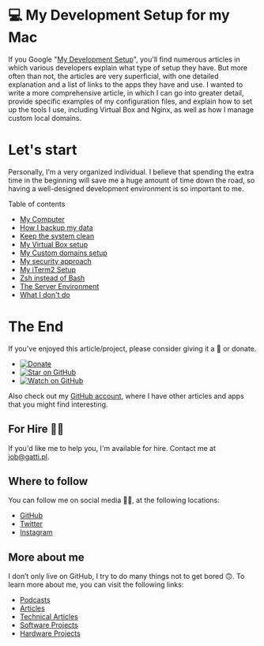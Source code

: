 # 💻 My Development Setup for my Mac

If you Google "[My Development Setup](https://www.google.com/search?q=My+Development+Setup)", you'll find numerous articles in which various developers explain what type of setup they have. But more often than not, the articles are very superficial, with one detailed explanation and a list of links to the apps they have and use. I wanted to write a more comprehensive article, in which I can go into greater detail, provide specific examples of my configuration files, and explain how to set up the tools I use, including Virtual Box and Nginx, as well as how I manage custom local domains.


# Let's start

Personally, I’m a very organized individual. I believe that spending the extra time in the beginning will save me a huge amount of time down the road, so having a well-designed development environment is so important to me.

Table of contents

- [My Computer](https://github.com/davidgatti/my-development-setup/tree/master/01_my_computer)
- [How I backup my data](https://github.com/davidgatti/my-development-setup/tree/master/02_backups)
- [Keep the system clean](https://github.com/davidgatti/my-development-setup/tree/master/03_empty_system)
- [My Virtual Box setup](https://github.com/davidgatti/my-development-setup/tree/master/04_virtual_box)
- [My Custom domains setup](https://github.com/davidgatti/my-development-setup/tree/master/05_custom_domains)
- [My security approach](https://github.com/davidgatti/my-development-setup/tree/master/06_my_security)
- [My iTerm2 Setup](https://github.com/davidgatti/my-development-setup/tree/master/07_iTerm2_setup)
- [Zsh instead of Bash](https://github.com/davidgatti/my-development-setup/tree/master/08_Zsh_instead_of_Bash)
- [The Server Environment](https://github.com/davidgatti/my-development-setup/tree/master/09_the_server_environment)
- [What I don't do](https://github.com/davidgatti/my-development-setup/tree/master/10_what_I_dont_that_others_do)

# The End

If you've enjoyed this article/project, please consider giving it a 🌟 or donate.

- [![Donate](https://img.shields.io/badge/Donate-PayPal-green.svg)](https://www.paypal.me/gattidavid/25)
- [![Star on GitHub](https://img.shields.io/github/stars/davidgatti/my-development-setup.svg?style=social)](https://github.com/davidgatti/How-to-Stream-Movies-using-NodeJS/stargazers)
- [![Watch on GitHub](https://img.shields.io/github/watchers/davidgatti/my-development-setup.svg?style=social)](https://github.com/davidgatti/How-to-Stream-Movies-using-NodeJS/watchers)

Also check out my [GitHub account](https://github.com/davidgatti), where I have other articles and apps that you might find interesting.

## For Hire 👨‍💻

If you'd like me to help you, I'm available for hire. Contact me at job@gatti.pl.

## Where to follow

You can follow me on social media 🐙😇, at the following locations:

- [GitHub](https://github.com/davidgatti)
- [Twitter](https://twitter.com/dawidgatti)
- [Instagram](https://www.instagram.com/gattidavid/)

## More about me

I don’t only live on GitHub, I try to do many things not to get bored 🙃. To learn more about me, you can visit the following links:

- [Podcasts](http://david.gatti.pl/podcasts)
- [Articles](http://david.gatti.pl/articles)
- [Technical Articles](http://david.gatti.pl/technical_articles)
- [Software Projects](http://david.gatti.pl/software_projects)
- [Hardware Projects](http://david.gatti.pl/hardware_projects)
